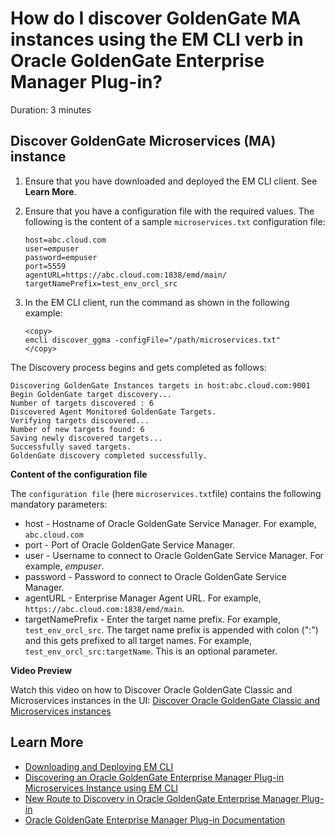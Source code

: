# How do I discover GoldenGate MA instances using the EM CLI verb in Oracle GoldenGate Enterprise Manager Plug-in?
Duration: 3 minutes

## Discover GoldenGate Microservices (MA) instance

1. Ensure that you have downloaded and deployed the EM CLI client. See **Learn More**.
2. Ensure that you have a configuration file with the required values. The following is the content of a sample `microservices.txt` configuration file:

    ```
    host=abc.cloud.com
    user=empuser
    password=empuser
    port=5559
    agentURL=https://abc.cloud.com:1838/emd/main/
    targetNamePrefix=test_env_orcl_src
    ```  
3. In the EM CLI client, run the command as shown in the following example:

    ```
    <copy>
    emcli discover_ggma -configFile="/path/microservices.txt"
    </copy>
    ```   
The Discovery process begins and gets completed as follows:
```
Discovering GoldenGate Instances targets in host:abc.cloud.com:9001
Begin GoldenGate target discovery...
Number of targets discovered : 6
Discovered Agent Monitored GoldenGate Targets.
Verifying targets discovered...
Number of new targets found: 6
Saving newly discovered targets...
Successfully saved targets.
GoldenGate discovery completed successfully.
```

**Content of the configuration file**

The `configuration file` (here `microservices.txt`file) contains the following mandatory parameters:

* host - Hostname of Oracle GoldenGate Service Manager. For example, `abc.cloud.com`
* port - Port of Oracle GoldenGate Service Manager.
* user - Username to connect to Oracle GoldenGate Service Manager. For example, *empuser*.
* password - Password to connect to Oracle GoldenGate Service Manager.
* agentURL - Enterprise Manager Agent URL. For example, `https://abc.cloud.com:1838/emd/main`.
* targetNamePrefix - Enter the target name prefix. For example, `test_env_orcl_src`. The target name prefix is appended with colon (":") and this gets prefixed to all target names. For example, `test_env_orcl_src:targetName`. This is an optional parameter.



**Video Preview**

Watch this video on how to Discover Oracle GoldenGate Classic and Microservices instances in the UI: [Discover Oracle GoldenGate Classic and Microservices instances](youtube:KAfmbzGDe9E)


## Learn More

* [Downloading and Deploying EM CLI ](https://docs.oracle.com/en/enterprise-manager/cloud-control/enterprise-manager-cloud-control/13.4/emcli/downloading-and-deploying-em-cli.html#GUID-5DD77C55-387D-43C3-9DC2-2245569A6AFF)
* [Discovering an Oracle GoldenGate Enterprise Manager Plug-in Microservices Instance using EM CLI](https://docs.oracle.com/en/middleware/goldengate/emplugin/13.5.1/empug/discovering-oracle-goldengate-targets-ma-instance-emcli.html#GUID-57AA8120-69C2-4818-9021-91E5F8BFFB7C)
* [New Route to Discovery in Oracle GoldenGate Enterprise Manager Plug-in](https://blogs.oracle.com/dataintegration/post/new-route-to-discovery-in-oracle-goldengate-enterprise-manager-plug-in-134200)
* [Oracle GoldenGate Enterprise Manager Plug-in Documentation](https://docs.oracle.com/en/middleware/goldengate/emplugin/index.html)
